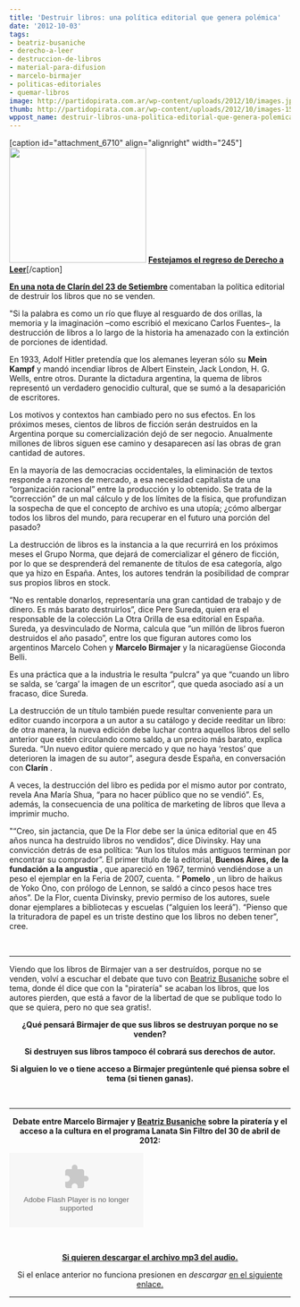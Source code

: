```yaml
---
title: 'Destruir libros: una política editorial que genera polémica'
date: '2012-10-03'
tags:
- beatriz-busaniche
- derecho-a-leer
- destruccion-de-libros
- material-para-difusion
- marcelo-birmajer
- politicas-editoriales
- quemar-libros
image: http://partidopirata.com.ar/wp-content/uploads/2012/10/images.jpg
thumb: http://partidopirata.com.ar/wp-content/uploads/2012/10/images-150x150.jpg
wppost_name: destruir-libros-una-politica-editorial-que-genera-polemica
---
```


[caption id="attachment_6710" align="alignright" width="245"]<a href="http://partidopirata.com.ar/wp-content/uploads/2012/10/images.jpg"><img class="size-full wp-image-6710" title="Derechoaleer" src="http://partidopirata.com.ar/wp-content/uploads/2012/10/images.jpg" alt="" width="245" height="206" /></a> <strong><a href="http://www.derechoaleer.org/" target="_blank">Festejamos el regreso de Derecho a Leer</a></strong>[/caption]

<strong><a href="http://www.clarin.com/sociedad/Destruir-libros-politica-editorial-polemica_0_779322161.html" target="_blank">En una nota de Clarín del 23 de Setiembre</a> </strong>comentaban la política editorial de destruir los libros que no se venden.

"Si la palabra es como un río que fluye al resguardo de dos orillas, la memoria y la imaginación –como escribió el mexicano Carlos Fuentes–, la destrucción de libros a lo largo de la historia ha amenazado con la extinción de porciones de identidad.

En 1933, Adolf Hitler pretendía que los alemanes leyeran sólo su <strong>Mein Kampf</strong> y mandó incendiar libros de Albert Einstein, Jack London, H. G. Wells, entre otros. Durante la dictadura argentina, la quema de libros representó un verdadero genocidio cultural, que se sumó a la desaparición de escritores.

Los motivos y contextos han cambiado pero no sus efectos. En los próximos meses, cientos de libros de ficción serán destruidos en la Argentina porque su comercialización dejó de ser negocio. Anualmente millones de libros siguen ese camino y desaparecen así las obras de gran cantidad de autores.

En la mayoría de las democracias occidentales, la eliminación de textos responde a razones de mercado, a esa necesidad capitalista de una “organización racional” entre la producción y lo obtenido. Se trata de la “corrección” de un mal cálculo y de los límites de la física, que profundizan la sospecha de que el concepto de archivo es una utopía; ¿cómo albergar todos los libros del mundo, para recuperar en el futuro una porción del pasado?

La destrucción de libros es la instancia a la que recurrirá en los próximos meses el Grupo Norma, que dejará de comercializar el género de ficción, por lo que se desprenderá del remanente de títulos de esa categoría, algo que ya hizo en España. Antes, los autores tendrán la posibilidad de comprar sus propios libros en stock.

“No es rentable donarlos, representaría una gran cantidad de trabajo y de dinero. Es más barato destruirlos”, dice Pere Sureda, quien era el responsable de la colección La Otra Orilla de esa editorial en España. Sureda, ya desvinculado de Norma, calcula que “un millón de libros fueron destruidos el año pasado”, entre los que figuran autores como los argentinos Marcelo Cohen y <strong>Marcelo Birmajer</strong> y la nicaragüense Gioconda Belli.

Es una práctica que a la industria le resulta “pulcra” ya que “cuando un libro se salda, se ‘carga’ la imagen de un escritor”, que queda asociado así a un fracaso, dice Sureda.

La destrucción de un título también puede resultar conveniente para un editor cuando incorpora a un autor a su catálogo y decide reeditar un libro: de otra manera, la nueva edición debe luchar contra aquellos libros del sello anterior que estén circulando como saldo, a un precio más barato, explica Sureda. “Un nuevo editor quiere mercado y que no haya ‘restos’ que deterioren la imagen de su autor”, asegura desde España, en conversación con <strong>Clarín</strong> .

A veces, la destrucción del libro es pedida por el mismo autor por contrato, revela Ana María Shua, “para no hacer público que no se vendió”. Es, además, la consecuencia de una política de marketing de libros que lleva a imprimir mucho.

"“Creo, sin jactancia, que De la Flor debe ser la única editorial que en 45 años nunca ha destruido libros no vendidos”, dice Divinsky. Hay una convicción detrás de esa política: “Aun los títulos más antiguos terminan por encontrar su comprador”. El primer título de la editorial, <strong>Buenos Aires, de la fundación a la angustia</strong> , que apareció en 1967, terminó vendiéndose a un peso el ejemplar en la Feria de 2007, cuenta. “ <strong>Pomelo</strong> , un libro de haikus de Yoko Ono, con prólogo de Lennon, se saldó a cinco pesos hace tres años”. De la Flor, cuenta Divinsky, previo permiso de los autores, suele donar ejemplares a bibliotecas y escuelas (“alguien los leerá”). “Pienso que la trituradora de papel es un triste destino que los libros no deben tener”, cree.

&nbsp;

<hr />

Viendo que los libros de Birmajer van a ser destruídos, porque no se venden, volví a escuchar el debate que tuvo con <a href="http://www.bea.org.ar" target="_blank">Beatriz Busaniche</a> sobre el tema, donde él dice que con la "piratería" se acaban los libros, que los autores pierden, que está a favor de la libertad de que se publique todo lo que se quiera, pero no que sea gratis!.
<p style="text-align: center;"><strong>¿Qué pensará Birmajer de que sus libros se destruyan porque no se venden?</strong></p>
<p style="text-align: center;"><strong>Si destruyen sus libros tampoco él cobrará sus derechos de autor.</strong></p>
<p style="text-align: center;"><strong>Si alguien lo ve o tiene acceso a Birmajer pregúntenle qué piensa sobre el tema (si tienen ganas).</strong></p>
&nbsp;

<hr />
<p style="text-align: center;"><strong>Debate entre Marcelo Birmajer y <a href="http://www.bea.org.ar">Beatriz Busaniche</a> sobre la piratería y el acceso a la cultura en el programa Lanata Sin Filtro del 30 de abril de 2012:</strong></p>

<object id="player1198046" width="240" height="133" classid="clsid:d27cdb6e-ae6d-11cf-96b8-444553540000" codebase="http://download.macromedia.com/pub/shockwave/cabs/flash/swflash.cab#version=6,0,40,0"><param name="AllowScriptAccess" value="always" /><param name="allowFullScreen" value="true" /><param name="wmode" value="transparent" /><param name="src" value="http://www.ivoox.com/playerivoox_ee_1198046_1.html" /><param name="allowfullscreen" value="true" /><param name="allowscriptaccess" value="always" /><embed id="player1198046" width="240" height="133" type="application/x-shockwave-flash" src="http://www.ivoox.com/playerivoox_ee_1198046_1.html" AllowScriptAccess="always" allowFullScreen="true" wmode="transparent" allowfullscreen="true" allowscriptaccess="always" /></object>

&nbsp;
<p style="text-align: center;"><strong><a href="http://www.ivoox.com/debate-entre-beatriz-busaniche-marcelo-birmajer_md_1198046_1.mp3" target="_blank">Si quieren descargar el archivo mp3 del audio.</a></strong></p>
<p style="text-align: center;">Si el enlace anterior no funciona presionen en <em>descargar</em> <a href="http://www.ivoox.com/debate-entre-beatriz-busaniche-marcelo-birmajer-audios-mp3_rf_1198046_1.html" target="_blank">en el siguiente enlace.</a></p>


<hr />
